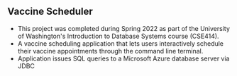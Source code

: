 ## Vaccine Scheduler
- This project was completed during Spring 2022 as part of the University of Washington's Introduction to Database Systems course (CSE414).
- A vaccine scheduling application that lets users interactively schedule their vaccine appointments through the command line terminal. 
- Application issues SQL queries to a Microsoft Azure database server via JDBC
